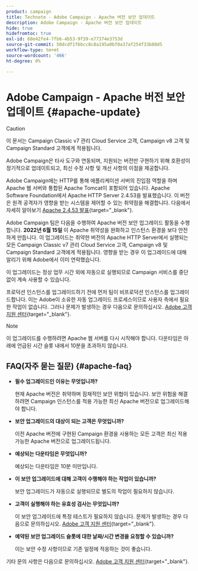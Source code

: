 ```yaml
---
product: campaign
title: Technote - Adobe Campaign - Apache 버전 보안 업데이트
description: Adobe Campaign - Apache 버전 보안 업데이트
hide: true
hidefromtoc: true
exl-id: 68e42fe4-7fb6-4b53-9f39-e77374e3753d
source-git-commit: 50dcdf1f6bcc8c8a195a0bf0a37af254f33b80d5
workflow-type: tm+mt
source-wordcount: '466'
ht-degree: 0%

---
```


# Adobe Campaign - Apache 버전 보안 업데이트 {#apache-update}

>[!CAUTION]
>이 문서는 Campaign Classic v7 관리 Cloud Service 고객, Campaign v8 고객 및 Campaign Standard 고객에게 적용됩니다.

Adobe Campaign은 타사 도구와 연동되며, 지원되는 버전만 구현하기 위해 호환성이 정기적으로 업데이트되고, 최신 수정 사항 및 개선 사항의 이점을 제공합니다.

Adobe Campaign에는 HTTP를 통해 애플리케이션 서버의 진입점 역할을 하며 Apache 웹 서버와 통합된 Apache Tomcat이 포함되어 있습니다. Apache Software Foundation에서 Apache HTTP Server 2.4.53을 발표했습니다. 이 버전은 원격 공격자가 영향을 받는 시스템을 제어할 수 있는 취약점을 해결합니다. 다음에서 자세히 알아보기 [Apache 2.4.53 발표](https://downloads.apache.org/httpd/Announcement2.4.html){target="_blank"}.

Adobe Campaign 팀은 다음을 수행하여 Apache 버전 보안 업그레이드 활동을 수행합니다. **2022년 6월 15일** 이 Apache 취약성을 완화하고 인스턴스 환경을 보다 안전하게 만듭니다. 이 업그레이드는 취약한 버전의 Apache HTTP Server에서 실행되는 모든 Campaign Classic v7 관리 Cloud Service 고객, Campaign v8 및 Campaign Standard 고객에게 적용됩니다. 영향을 받는 경우 이 업그레이드에 대해 알리기 위해 Adobe에서 이미 연락했습니다.

이 업그레이드는 정상 업무 시간 외에 자동으로 실행되므로 Campaign 서비스를 중단 없이 계속 사용할 수 있습니다.

프로덕션 인스턴스를 업그레이드하기 전에 먼저 팀이 비프로덕션 인스턴스를 업그레이드합니다. 이는 Adobe이 소유한 자동 업그레이드 프로세스이므로 사용자 측에서 필요한 작업이 없습니다. 그러나 문제가 발생하는 경우 다음으로 문의하십시오. [Adobe 고객 지원 센터](https://experienceleague.adobe.com/?support-solution=Campaign#support){target="_blank"}.


>[!NOTE]
>이 업그레이드를 수행하려면 Apache 웹 서버를 다시 시작해야 합니다. 다운타임은 아래에 언급된 시간 슬롯 내에서 10분을 초과하지 않습니다.
> 

## FAQ(자주 묻는 질문) {#apache-faq}

* **필수 업그레이드인 이유는 무엇입니까?**

  현재 Apache 버전은 취약하며 잠재적인 보안 위협이 있습니다. 보안 위험을 해결하려면 Campaign 인스턴스를 적용 가능한 최신 Apache 버전으로 업그레이드해야 합니다.


* **보안 업그레이드의 대상이 되는 고객은 무엇입니까?**

  이전 Apache 버전에 구현된 Campaign 환경을 사용하는 모든 고객은 최신 적용 가능한 Apache 버전으로 업그레이드됩니다.

* **예상되는 다운타임은 무엇입니까?**

  예상되는 다운타임은 10분 미만입니다.

* **이 보안 업그레이드에 대해 고객이 수행해야 하는 작업이 있습니까?**

  보안 업그레이드가 자동으로 실행되므로 별도의 작업이 필요하지 않습니다.

* **고객이 실행해야 하는 유효성 검사는 무엇입니까?**

  이 보안 업그레이드에 특정 테스트가 필요하지 않습니다. 문제가 발생하는 경우 다음으로 문의하십시오. [Adobe 고객 지원 센터](https://experienceleague.adobe.com/?support-solution=Campaign#support){target="_blank"}.


* **예약된 보안 업그레이드 슬롯에 대한 날짜/시간 변경을 요청할 수 있습니까?**

  이는 보안 수정 사항이므로 기존 일정에 적응하는 것이 좋습니다.


기타 문의 사항은 다음으로 문의하십시오. [Adobe 고객 지원 센터](https://experienceleague.adobe.com/?support-solution=Campaign#support){target="_blank"}.
